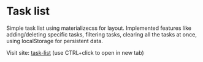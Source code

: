 # Task list

Simple task list using materializecss for layout. Implemented features like adding/deleting specific tasks, filtering tasks, clearing all the tasks at once, using localStorage for persistent data.

Visit site:
 <a href="https://danogo.github.io/task-list/" target="_blank">task-list</a> (use CTRL+click to open in new tab)